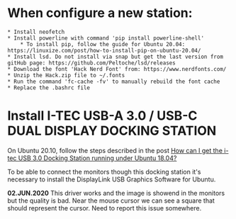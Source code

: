 # When configure a new station: 
	* Install neofetch
	* Install powerline with command 'pip install powerline-shell'
		* To install pip, follow the guide for Ubuntu 20.04: https://linuxize.com/post/how-to-install-pip-on-ubuntu-20.04/
	* Install lsd. Do not install via snap but get the last version from gitHub page: https://github.com/Peltoche/lsd/releases
	* Download the font 'Hack Nerd Font' from: https://www.nerdfonts.com/
	* Unzip the Hack.zip file to ~/.fonts
	* Run the command 'fc-cache -fv' to manually rebuild the font cache
	* Replace the .bashrc file 


# Install I-TEC USB-A 3.0 / USB-C DUAL DISPLAY DOCKING STATION

On Ubuntu 20.10, follow the steps described in the post 
[How can I get the i-tec USB 3.0 Docking Station running under Ubuntu 18.04?](https://askubuntu.com/questions/1163991/how-can-i-get-the-i-tec-usb-3-0-docking-station-running-under-ubuntu-18-04)

To be able to connect the monitors though this docking station it's necessary to install the DisplayLink USB Graphics Software for Ubuntu.

**02.JUN.2020**
This driver works and the image is showend in the monitors but the quality is bad. Near the mouse cursor we can see a square that should represent the cursor. Need to report this issue somewhere.
